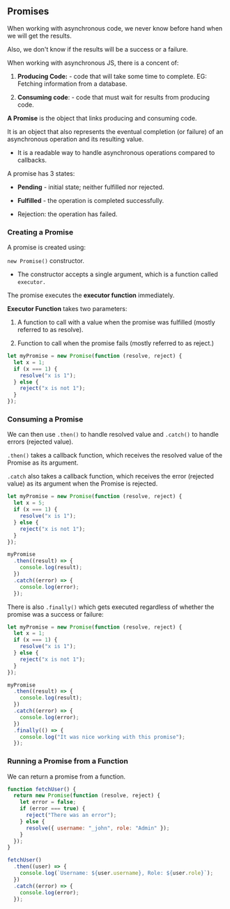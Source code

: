 ## Promises

When working with asynchronous code, we never know before hand when we will get the results.

Also, we don't know if the results will be a success or a failure.

When working with asynchronous JS, there is a concent of:

1.  <b>Producing Code:</b> - code that will take some time to complete. EG: Fetching information from a database.

2.  <b>Consuming code</b>: - code that must wait for results from producing code.

<b>A Promise</b> is the object that links producing and consuming code.

It is an object that also represents the eventual completion (or failure) of an asynchronous operation and its resulting value.

- It is a readable way to handle asynchronous operations compared to callbacks.

A promise has 3 states:

- <b>Pending</b> - initial state; neither fulfilled nor rejected.

- <b>Fulfilled</b> - the operation is completed successfully.

- Rejection: the operation has failed.

### Creating a Promise

A promise is created using:

`new Promise()` constructor.

- The constructor accepts a single argument, which is a function called `executor.`

The promise executes the <b>executor function</b> immediately.

<b>Executor Function</b> takes two parameters:

1.  A function to call with a value when the promise was fulfilled (mostly referred to as resolve).

2.  Function to call when the promise fails (mostly referred to as reject.)

```js
let myPromise = new Promise(function (resolve, reject) {
  let x = 1;
  if (x === 1) {
    resolve("x is 1");
  } else {
    reject("x is not 1");
  }
});
```

### Consuming a Promise

We can then use `.then()` to handle resolved value and `.catch()` to handle errors (rejected value).

`.then()` takes a callback function, which receives the resolved value of the Promise as its argument.

`.catch` also takes a callback function, which receives the error (rejected value) as its argument when the Promise is rejected.

```js
let myPromise = new Promise(function (resolve, reject) {
  let x = 5;
  if (x === 1) {
    resolve("x is 1");
  } else {
    reject("x is not 1");
  }
});

myPromise
  .then((result) => {
    console.log(result);
  })
  .catch((error) => {
    console.log(error);
  });
```

There is also `.finally()` which gets executed regardless of whether the promise was a success or failure:

```js
let myPromise = new Promise(function (resolve, reject) {
  let x = 1;
  if (x === 1) {
    resolve("x is 1");
  } else {
    reject("x is not 1");
  }
});

myPromise
  .then((result) => {
    console.log(result);
  })
  .catch((error) => {
    console.log(error);
  })
  .finally(() => {
    console.log("It was nice working with this promise");
  });
```

### Running a Promise from a Function

We can return a promise from a function.

```js
function fetchUser() {
  return new Promise(function (resolve, reject) {
    let error = false;
    if (error === true) {
      reject("There was an error");
    } else {
      resolve({ username: "_john", role: "Admin" });
    }
  });
}

fetchUser()
  .then((user) => {
    console.log(`Username: ${user.username}, Role: ${user.role}`);
  })
  .catch((error) => {
    console.log(error);
  });
```
